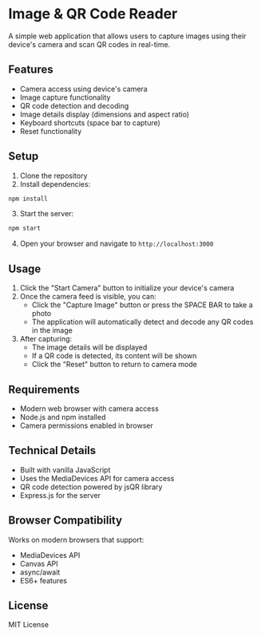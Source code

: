 # Image & QR Code Reader

A simple web application that allows users to capture images using their device's camera and scan QR codes in real-time.

## Features

- Camera access using device's camera
- Image capture functionality
- QR code detection and decoding
- Image details display (dimensions and aspect ratio)
- Keyboard shortcuts (space bar to capture)
- Reset functionality

## Setup

1. Clone the repository
2. Install dependencies:

```bash
npm install
```

3. Start the server:

```bash
npm start
```

4. Open your browser and navigate to `http://localhost:3000`

## Usage

1. Click the "Start Camera" button to initialize your device's camera
2. Once the camera feed is visible, you can:
   - Click the "Capture Image" button or press the SPACE BAR to take a photo
   - The application will automatically detect and decode any QR codes in the image
3. After capturing:
   - The image details will be displayed
   - If a QR code is detected, its content will be shown
   - Click the "Reset" button to return to camera mode

## Requirements

- Modern web browser with camera access
- Node.js and npm installed
- Camera permissions enabled in browser

## Technical Details

- Built with vanilla JavaScript
- Uses the MediaDevices API for camera access
- QR code detection powered by jsQR library
- Express.js for the server

## Browser Compatibility

Works on modern browsers that support:

- MediaDevices API
- Canvas API
- async/await
- ES6+ features

## License

MIT License
    